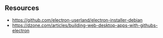 ## Resources
- https://github.com/electron-userland/electron-installer-debian
- https://dzone.com/articles/building-web-desktop-apps-with-githubs-electron